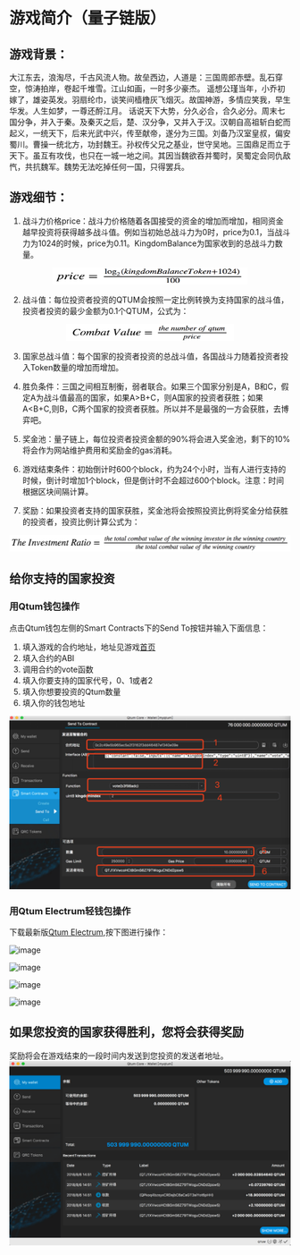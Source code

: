 # 游戏简介（量子链版）
## 游戏背景：
大江东去，浪淘尽，千古风流人物。故垒西边，人道是：三国周郎赤壁。乱石穿空，惊涛拍岸，卷起千堆雪。江山如画，一时多少豪杰。
遥想公瑾当年，小乔初嫁了，雄姿英发。羽扇纶巾，谈笑间樯橹灰飞烟灭。故国神游，多情应笑我，早生华发。人生如梦，一尊还酹江月。
话说天下大势，分久必合，合久必分。周末七国分争，并入于秦。及秦灭之后，楚、汉分争，又并入于汉。汉朝自高祖斩白蛇而起义，一统天下，后来光武中兴，传至献帝，遂分为三国。刘备乃汉室皇叔，偏安蜀川。曹操一统北方，功封魏王。孙权传父兄之基业，世守吴地。三国鼎足而立于天下。虽互有攻伐，也只在一城一地之间。其因当魏欲吞并蜀时，吴蜀定会同仇敌忾，共抗魏军。魏势无法吃掉任何一国，只得罢兵。

## 游戏细节：

1. 战斗力价格price：战斗力价格随着各国接受的资金的增加而增加，相同资金越早投资将获得越多战斗值。例如当初始总战斗力为0时，price为0.1，当战斗力为1024的时候，price为0.11。KingdomBalance为国家收到的总战斗力数量。

<div align=center>

<img src="./pic/price.png" width="350" height="30" />

</div>

2. 战斗值：每位投资者投资的QTUM会按照一定比例转换为支持国家的战斗值，投资者投资的最少金额为0.1个QTUM，公式为：

<div align=center>

<img src="./pic/combatvalue.png" width="300" height="30"/>

</div>

3. 国家总战斗值：每个国家的投资者投资的总战斗值，各国战斗力随着投资者投入Token数量的增加而增加。

4. 胜负条件：三国之间相互制衡，弱者联合。如果三个国家分别是A，B和C，假定A为战斗值最高的国家，如果A\>B+C，则A国家的投资者获胜；如果A\<B+C,则B，C两个国家的投资者获胜。所以并不是最强的一方会获胜，去博弈吧。

5. 奖金池：量子链上，每位投资者投资金额的90%将会进入奖金池，剩下的10%将会作为网站维护费用和奖励金的gas消耗。

6. 游戏结束条件：初始倒计时600个block，约为24个小时，当有人进行支持的时候，倒计时增加1个block，但是倒计时不会超过600个block。注意：时间根据区块间隔计算。

7. 奖励：如果投资者支持的国家获胜，奖金池将会按照投资比例将奖金分给获胜的投资者，投资比例计算公式为：

<div align=center>

<img src="./pic/ratio.png" width="600" height="30"/>

</div>


## 给你支持的国家投资
### 用Qtum钱包操作
点击Qtum钱包左侧的Smart Contracts下的Send To按钮并输入下面信息：
1. 填入游戏的合约地址，地址见游戏[首页](http://contract.games/)
2. 填入合约的ABI
3. 调用合约的vote函数
4. 填入你要支持的国家代号，0、1或者2
5. 填入你想要投资的Qtum数量
6. 填入你的钱包地址

![image](./pic/sendto.jpeg)

### 用Qtum Electrum轻钱包操作
下载最新版[Qtum Electrum](https://github.com/qtumproject/qtum-electrum),按下图进行操作：

![image](./pic/electrum-1.jpeg)

![image](./pic/electrum-2.jpeg)

![image](./pic/electrum-3.jpeg)

![image](./pic/electrum-4.jpeg)

## 如果您投资的国家获得胜利，您将会获得奖励
奖励将会在游戏结束的一段时间内发送到您投资的发送者地址。
![image](./pic/reward.png)
